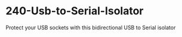 # 240-Usb-to-Serial-Isolator
Protect your USB sockets with this bidirectional USB to Serial isolator
